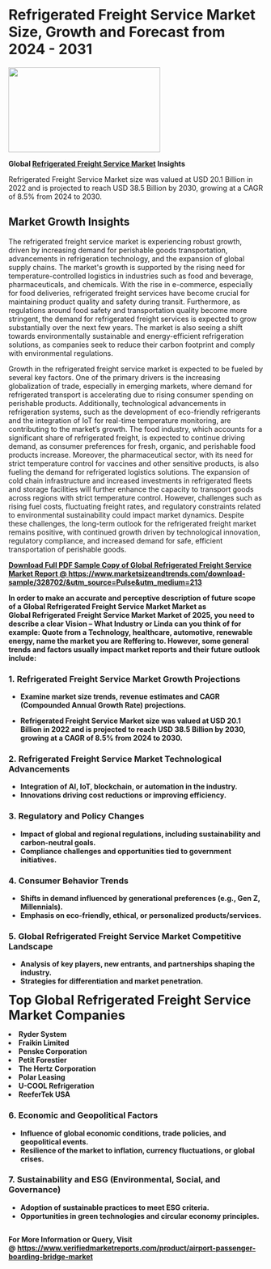 <H1>Refrigerated Freight Service Market Size, Growth and Forecast from 2024 - 2031</H1><img class="aligncenter size-medium wp-image-584254" src="https://thirdeyenews.in/wp-content/uploads/2024/09/Global-Market-Research-300x168.jpeg" alt="" width="300" height="168" /><p><strong>Global&nbsp;<a href="https://www.marketsizeandtrends.com/download-sample/328702/&amp;utm_source=Pulse&amp;utm_medium=213">Refrigerated Freight Service Market</a> Insights</strong></p><p>Refrigerated Freight Service Market size was valued at USD 20.1 Billion in 2022 and is projected to reach USD 38.5 Billion by 2030, growing at a CAGR of 8.5% from 2024 to 2030.</p><p><h2>Market Growth Insights</h2> <p>The refrigerated freight service market is experiencing robust growth, driven by increasing demand for perishable goods transportation, advancements in refrigeration technology, and the expansion of global supply chains. The market's growth is supported by the rising need for temperature-controlled logistics in industries such as food and beverage, pharmaceuticals, and chemicals. With the rise in e-commerce, especially for food deliveries, refrigerated freight services have become crucial for maintaining product quality and safety during transit. Furthermore, as regulations around food safety and transportation quality become more stringent, the demand for refrigerated freight services is expected to grow substantially over the next few years. The market is also seeing a shift towards environmentally sustainable and energy-efficient refrigeration solutions, as companies seek to reduce their carbon footprint and comply with environmental regulations.</p> <p><strong><a href="#"></a></strong></p> <p>Growth in the refrigerated freight service market is expected to be fueled by several key factors. One of the primary drivers is the increasing globalization of trade, especially in emerging markets, where demand for refrigerated transport is accelerating due to rising consumer spending on perishable products. Additionally, technological advancements in refrigeration systems, such as the development of eco-friendly refrigerants and the integration of IoT for real-time temperature monitoring, are contributing to the market’s growth. The food industry, which accounts for a significant share of refrigerated freight, is expected to continue driving demand, as consumer preferences for fresh, organic, and perishable food products increase. Moreover, the pharmaceutical sector, with its need for strict temperature control for vaccines and other sensitive products, is also fueling the demand for refrigerated logistics solutions. The expansion of cold chain infrastructure and increased investments in refrigerated fleets and storage facilities will further enhance the capacity to transport goods across regions with strict temperature control. However, challenges such as rising fuel costs, fluctuating freight rates, and regulatory constraints related to environmental sustainability could impact market dynamics. Despite these challenges, the long-term outlook for the refrigerated freight market remains positive, with continued growth driven by technological innovation, regulatory compliance, and increased demand for safe, efficient transportation of perishable goods.</p> <p><strong><a href="#"></p><p><span class=""><strong>Download Full PDF Sample Copy of Global Refrigerated Freight Service Market Report</strong> @ <a href="https://www.marketsizeandtrends.com/download-sample/328702/&amp;utm_source=Pulse&amp;utm_medium=213" target="_blank">https://www.marketsizeandtrends.com/download-sample/328702/&amp;utm_source=Pulse&amp;utm_medium=213</a></span></p><p>In order to make an accurate and perceptive description of future scope of a Global&nbsp;Refrigerated Freight Service Market Market as Global&nbsp;Refrigerated Freight Service Market Market of 2025, you need to describe a clear Vision &ndash; What Industry or Linda can you think of for example: Quote from a Technology, healthcare, automotive, renewable energy, name the market you are Reffering to. However, some general trends and factors usually impact market reports and their future outlook include:</p><h3>1.&nbsp;<strong>Refrigerated Freight Service Market Growth Projections</strong></h3><ul><li>Examine market size trends, revenue estimates and CAGR (Compounded Annual Growth Rate) projections.</li><li><p>Refrigerated Freight Service Market size was valued at USD 20.1 Billion in 2022 and is projected to reach USD 38.5 Billion by 2030, growing at a CAGR of 8.5% from 2024 to 2030.</p></li></ul><h3>2.&nbsp;<strong>Refrigerated Freight Service Market Technological Advancements</strong></h3><ul><li>Integration of AI, IoT, blockchain, or automation in the industry.</li><li>Innovations driving cost reductions or improving efficiency.</li></ul><h3>3.&nbsp;<strong>Regulatory and Policy Changes</strong></h3><ul><li>Impact of global and regional regulations, including sustainability and carbon-neutral goals.</li><li>Compliance challenges and opportunities tied to government initiatives.</li></ul><h3>4.&nbsp;<strong>Consumer Behavior Trends</strong></h3><ul><li>Shifts in demand influenced by generational preferences (e.g., Gen Z, Millennials).</li><li>Emphasis on eco-friendly, ethical, or personalized products/services.</li></ul><h3>5.&nbsp;<strong>Global Refrigerated Freight Service Market Competitive Landscape</strong></h3><ul><li>Analysis of key players, new entrants, and partnerships shaping the industry.</li><li>Strategies for differentiation and market penetration.</li></ul><p data-pm-slice="1 1 []"><span style="color: inherit; font-family: inherit; font-size: 25px;">Top Global Refrigerated Freight Service Market Companies</span></p><div class="" data-test-id=""><p><li>Ryder System</li><li> Fraikin Limited</li><li> Penske Corporation</li><li> Petit Forestier</li><li> The Hertz Corporation</li><li> Polar Leasing</li><li> U-COOL Refrigeration</li><li> ReeferTek USA</li></p></div><h3>6.&nbsp;<strong>Economic and Geopolitical Factors</strong></h3><ul><li>Influence of global economic conditions, trade policies, and geopolitical events.</li><li>Resilience of the market to inflation, currency fluctuations, or global crises.</li></ul><h3>7.&nbsp;<strong>Sustainability and ESG (Environmental, Social, and Governance)</strong></h3><ul><li>Adoption of sustainable practices to meet ESG criteria.</li><li>Opportunities in green technologies and circular economy principles.</li></ul><h2><strong style="font-size: 14px;">For More Information or Query, Visit @&nbsp;</strong><a style="background-color: #ffffff; font-size: 14px;" href="https://www.marketsizeandtrends.com/report/refrigerated-freight-service-market/" target="_blank">https://www.verifiedmarketreports.com/product/airport-passenger-boarding-bridge-market</a></h2>
